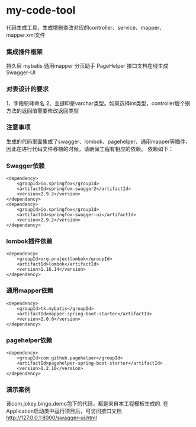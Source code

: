 # my-code-tool
代码生成工具，生成增删查改对应的controller、service、mapper、mapper.xml文件

### 集成插件框架
持久层 mybatis
通用mapper
分页助手 PageHelper
接口文档在线生成 Swagger-UI

### 对表设计的要求
1、字段驼峰命名
2、主键ID是varchar类型。如果选择int类型，controller层个别方法的返回值需要修改返回类型

### 注意事项
生成的代码里面集成了swagger、lombok、pagehelper、通用mapper等插件，因此在进行代码文件移植的时候，请确保工程有相应的依赖。
依赖如下：

### Swagger依赖
```
<dependency>
    <groupId>io.springfox</groupId>
    <artifactId>springfox-swagger2</artifactId>
    <version>2.9.2</version>
</dependency>
<dependency>
    <groupId>io.springfox</groupId>
    <artifactId>springfox-swagger-ui</artifactId>
    <version>2.9.2</version>
</dependency>
```
### lombok插件依赖
```
<dependency>
    <groupId>org.projectlombok</groupId>
    <artifactId>lombok</artifactId>
    <version>1.16.14</version>
</dependency>
```

### 通用mapper依赖
```
<dependency>
    <groupId>tk.mybatis</groupId>
    <artifactId>mapper-spring-boot-starter</artifactId>
    <version>2.0.0</version>
</dependency>
```

### pagehelper依赖
```
<dependency>
    <groupId>com.github.pagehelper</groupId>
    <artifactId>pagehelper-spring-boot-starter</artifactId>
    <version>1.2.10</version>
</dependency>
```

### 演示案例
该com.jokey.bingo.demo包下的代码，都是来自本工程模板生成的.
在Application启动类中运行项目后，可访问接口文档 http://127.0.0.1:8000/swagger-ui.html
